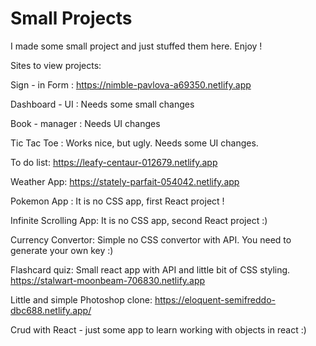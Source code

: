 # Small Projects
 
 I made some small project and just stuffed them here. Enjoy !

Sites to view projects:

  Sign - in Form : https://nimble-pavlova-a69350.netlify.app
  
  Dashboard - UI : Needs some small changes
  
  Book - manager : Needs UI changes
  
  Tic Tac Toe : Works nice, but ugly. Needs some UI changes.
  
  To do list: https://leafy-centaur-012679.netlify.app
 
  Weather App: https://stately-parfait-054042.netlify.app
  
  Pokemon App : It is no CSS app, first React project !
  
  Infinite Scrolling App: It is no CSS app, second React project :)
  
  Currency Convertor: Simple no CSS convertor with API. You need to generate your own key :) 

  Flashcard quiz: Small react app with API and little bit of CSS styling. https://stalwart-moonbeam-706830.netlify.app

  Little and simple Photoshop clone: https://eloquent-semifreddo-dbc688.netlify.app/

  Crud with React - just some app to learn working with objects in react :)
